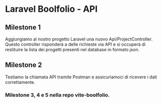 # Laravel Boolfolio - API
  
## Milestone 1
Aggiungiamo al nostro progetto Laravel una nuovo Api/ProjectController. Questo controller risponderà a delle richieste via API e si occuperà di restituire la lista dei progetti presenti nel database in formato json.

## Milestone 2
Testiamo la chiamata API tramite Postman e assicuriamoci di ricevere i dati correttamente.

### Milestone 3, 4 e 5 nella repo vite-boolfolio.